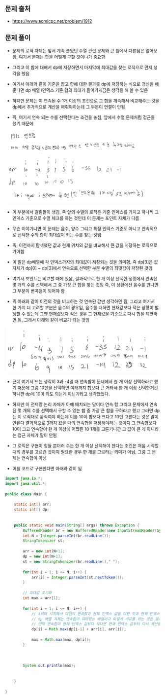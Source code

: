 ## 문제 출처
- https://www.acmicpc.net/problem/1912

## 문제 풀이
- 문제의 로직 자체는 앞서 계속 풀었던 수열 관련 문제와 큰 틀에서 다른점은 없어보임, 여기서 문제는 합을 어떻게 구할 것이냐가 중요함

- 그리고 이 합에 대해서 dp에 저장하면서 마지막에 최대값을 찾는 로직으로 먼저 생각을 했음

- 여기서 아래와 같이 기준을 잡고 합에 대한 결과를 dp에 저장하는 식으로 갱신을 해준다면 dp 배열 i인덱스 기준 합의 최대가 들어가게끔은 생각을 해 볼 수 있음

- 하지만 문제는 이 연속된 수 1개 이상의 조건으로 그 합을 계속해서 비교해주는 것을 dp에서 추가적으로 계산을 해줘야하는데 그 부분이 연결이 안됨

- 즉, 여기서 연속 되는 수를 선택한다는 조건을 놓침, 앞에서 수열 문제처럼 접근을 했기 때문에

![one](/cheewr85/img/DP/twentyfive.png)

- 이 부분에서 걸림돌이 생김, 즉 앞의 수열의 로직은 기준 인덱스를 가지고 하나씩 그 인덱스 기준으로 수열 체크를 하는 것인데 이 문제는 포인트 자체가 다름

- 무슨 이야기냐면 이 문제는 음수, 양수 그리고 특정 인덱스 기준도 아니고 연속적으로 선택한 수의 합이 최대값이 되는 수를 찾는 것임

- 즉, 이전까지 탐색했던 값과 현재 위치의 값을 비교해서 큰 값을 저장하는 로직으로 가야함

- 이 말은 dp배열에 각 인덱스까지의 최대값이 저장되는 것을 의미함, 즉 dp[3]은 값 자체가 dp[0] ~ dp[3]에서 연속으로 선택한 부분 수열의 최댓값이 저장된 것임

- 여기서 포인트는 비교할 때에 있음, 결과적으로 한 개 이상 선택한 상황에서 연속된 몇 개의 수를 선택해서 그 중 가장 큰 합을 찾는 것임 즉, 이 상황에선 음수를 만나면 그 부분이 변곡점이 되어야 함

- 즉 아래와 같이 이전의 것을 비교하는 것 연속된 값만 생각하면 됨, 그리고 여기서 한 가지 더 고려할 부분은 음수의 경우임, 음수를 더하면 현재값보다 적은 상황이 발생할 수 있는데 그땐 현재값보다 적은 경우 그 현재값을 기준으로 다시 합을 체크하면 됨, 그래서 아래와 같이 비교가 되는 것임

![one](/cheewr85/img/DP/twentysix.png)

- 근데 여기서 드는 생각이 3과 -4일 때 연속합이 문제에서 한 개 이상 선택하라고 했기 때문에 그럼 10만을 선택하면 여태까지 합보다 큰 거라서 한 개 이상 선택한거긴 하니깐 dp에 10이 와도 되는게 아닌가라고 생각했었다.

- 하지만 이 전제랑 논리 자체가 아예 배치되는 말이다 연속 합 그리고 문제에서 연속된 몇 개의 수를 선택해서 구할 수 있는 합 중 가장 큰 합을 구하라고 했고 그러면 dp는 이 로직대로 움직여야 하는데 이를 10이 합보다 크다고 10만 고른다는 것은 말이 안된다 결과적으로 3까지 왔을 때의 연속합을 저장해야하는 것이지 그 연속합보다 10이 크고 연속합이 한 개 이상에 어쨌든 10 1개를 고른거니깐 그 값이 큰 게 아니라는 접근 자체가 말이 안됨

- 그 로직은 구현이 힘들 뿐더러 수는 한 개 이상 선택해야 한다는 조건은 처음 시작할 때의 경우를 고르란 것이지 필요한 경우 한 개를 고르라는 의미가 아님, 그럼 그 문제는 연속합이 아님

- 이를 코드로 구현한다면 아래와 같이 됨
```java
import java.io.*;
import java.util.*;

public class Main {

    static int[] arr;
    static int[] dp;


    public static void main(String[] args) throws Exception {
        BufferedReader br = new BufferedReader(new InputStreamReader(System.in));
        int N = Integer.parseInt(br.readLine());
        StringTokenizer st;

        arr = new int[N+1];
        dp = new int[N+1];
        st = new StringTokenizer(br.readLine()," ");

        for(int i = 1; i <= N; i++) {
            arr[i] = Integer.parseInt(st.nextToken());
        }

        // 최대값 초기화
        int max = arr[1];

        for(int i = 1; i <= N; i++) {
            // i부터 시작해서 이전의 연속합과 현재 인덱스 값을 더한 것과 현재 인덱스 값을 비교함
            // dp 배열 자체는 연속합이 되어있는 배열이고 이렇게 비교를 하는 것은 음수가 있기 때문에 음수 때문에 연속합이 완전 작아질 수 있음
            // 만약 연속합이 현재 인덱스 값보다 작다면 현재 인덱스 값부터 다시 계산을 하기 위해서 대소 비교를 계속함
            dp[i] = Math.max(dp[i-1] + arr[i], arr[i]);

            max = Math.max(max, dp[i]);
        }



        System.out.println(max);


    }

}
```